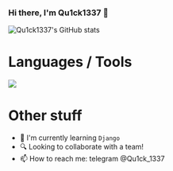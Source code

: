### Hi there, I'm Qu1ck1337 👋
![Qu1ck1337's GitHub stats](https://github-readme-stats.vercel.app/api?username=Qu1ck1337&show_icons=true&theme=tokyonight)

# Languages / Tools
<div >
	<img src="https://skillicons.dev/icons?i=python,django,fastapi,html,css,js,react,cs,mongodb,postgresql,git,linux" />
</div>

# Other stuff
- 🌱 I'm currently learning `Django`
- 🔍 Looking to collaborate with a team!
- 📫 How to reach me: telegram @Qu1ck_1337
<!--
**Qu1ck1337/Qu1ck1337** is a ✨ _special_ ✨ repository because its `README.md` (this file) appears on your GitHub profile.

Here are some ideas to get you started:

- 🔭 I’m currently working on ...
- 🌱 I’m currently learning ...
- 👯 I’m looking to collaborate on ...
- 🤔 I’m looking for help with ...
- 💬 Ask me about ...
- 📫 How to reach me: ...
- 😄 Pronouns: ...
- ⚡ Fun fact: ...
-->
